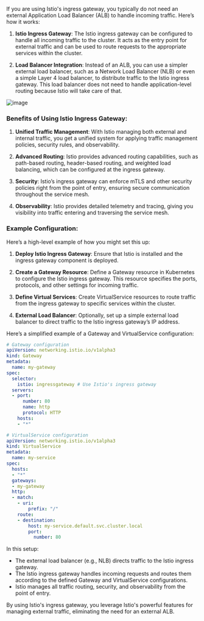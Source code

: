 If you are using Istio's ingress gateway, you typically do not need an external Application Load Balancer (ALB) to handle incoming traffic. Here’s how it works:

1. **Istio Ingress Gateway**: The Istio ingress gateway can be configured to handle all incoming traffic to the cluster. It acts as the entry point for external traffic and can be used to route requests to the appropriate services within the cluster.

2. **Load Balancer Integration**: Instead of an ALB, you can use a simpler external load balancer, such as a Network Load Balancer (NLB) or even a simple Layer 4 load balancer, to distribute traffic to the Istio ingress gateway. This load balancer does not need to handle application-level routing because Istio will take care of that.

![image](https://github.com/HimanshuMishra123/Kubernetes-Zero-to-Hero/assets/164254902/99f0fb28-0937-46b1-9129-dfe11a93700f)

### Benefits of Using Istio Ingress Gateway:

1. **Unified Traffic Management**: With Istio managing both external and internal traffic, you get a unified system for applying traffic management policies, security rules, and observability.

2. **Advanced Routing**: Istio provides advanced routing capabilities, such as path-based routing, header-based routing, and weighted load balancing, which can be configured at the ingress gateway.

3. **Security**: Istio’s ingress gateway can enforce mTLS and other security policies right from the point of entry, ensuring secure communication throughout the service mesh.

4. **Observability**: Istio provides detailed telemetry and tracing, giving you visibility into traffic entering and traversing the service mesh.

### Example Configuration:

Here’s a high-level example of how you might set this up:

1. **Deploy Istio Ingress Gateway**: Ensure that Istio is installed and the ingress gateway component is deployed.

2. **Create a Gateway Resource**: Define a Gateway resource in Kubernetes to configure the Istio ingress gateway. This resource specifies the ports, protocols, and other settings for incoming traffic.

3. **Define Virtual Services**: Create VirtualService resources to route traffic from the ingress gateway to specific services within the cluster.

4. **External Load Balancer**: Optionally, set up a simple external load balancer to direct traffic to the Istio ingress gateway’s IP address.

Here’s a simplified example of a Gateway and VirtualService configuration:

```yaml
# Gateway configuration
apiVersion: networking.istio.io/v1alpha3
kind: Gateway
metadata:
  name: my-gateway
spec:
  selector:
    istio: ingressgateway # Use Istio's ingress gateway
  servers:
  - port:
      number: 80
      name: http
      protocol: HTTP
    hosts:
    - "*"

# VirtualService configuration
apiVersion: networking.istio.io/v1alpha3
kind: VirtualService
metadata:
  name: my-service
spec:
  hosts:
  - "*"
  gateways:
  - my-gateway
  http:
  - match:
    - uri:
        prefix: "/"
    route:
    - destination:
        host: my-service.default.svc.cluster.local
        port:
          number: 80
```

In this setup:

- The external load balancer (e.g., NLB) directs traffic to the Istio ingress gateway.
- The Istio ingress gateway handles incoming requests and routes them according to the defined Gateway and VirtualService configurations.
- Istio manages all traffic routing, security, and observability from the point of entry.

By using Istio's ingress gateway, you leverage Istio's powerful features for managing external traffic, eliminating the need for an external ALB.

